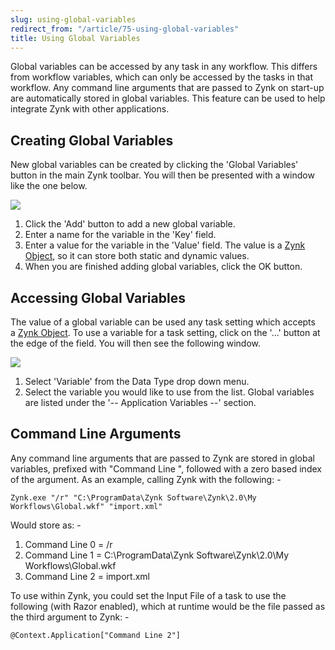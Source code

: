 ```yaml
---
slug: using-global-variables
redirect_from: "/article/75-using-global-variables"
title: Using Global Variables
---
```

Global variables can be accessed by any task in any workflow. This differs from workflow variables, which can only be accessed by the tasks in that workflow. Any command line arguments that are passed to Zynk on start-up are automatically stored in global variables. This feature can be used to help integrate Zynk with other applications.

## Creating Global Variables
New global variables can be created by clicking the 'Global Variables' button in the main Zynk toolbar. You will then be presented with a window like the one below.

[![](https://s3.amazonaws.com/helpscout.net/docs/assets/565effd4c697915b26a5c620/images/56b09a5a9033603f7da36ffe/file-gt6dIRcowB.png)](https://s3.amazonaws.com/helpscout.net/docs/assets/565effd4c697915b26a5c620/images/56b09a5a9033603f7da36ffe/file-gt6dIRcowB.png)

1. Click the 'Add' button to add a new global variable.
2. Enter a name for the variable in the 'Key' field.
3. Enter a value for the variable in the 'Value' field. The value is a [Zynk Object](47-zynk-objects), so it can store both static and dynamic values.
4. When you are finished adding global variables, click the OK button.

## Accessing Global Variables
The value of a global variable can be used any task setting which accepts a [Zynk Object](zynk-object). To use a variable for a task setting, click on the '...' button at the edge of the field. You will then see the following window.

[![](https://s3.amazonaws.com/helpscout.net/docs/assets/565effd4c697915b26a5c620/images/56b09a60c6979143615648d2/file-75Xmv3BIiP.png)](https://s3.amazonaws.com/helpscout.net/docs/assets/565effd4c697915b26a5c620/images/56b09a60c6979143615648d2/file-75Xmv3BIiP.png)

1. Select 'Variable' from the Data Type drop down menu.
2. Select the variable you would like to use from the list. Global variables are listed under the '-- Application Variables --' section.

## Command Line Arguments
Any command line arguments that are passed to Zynk are stored in global variables, prefixed with "Command Line ", followed with a zero based index of the argument.  As an example, calling Zynk with the following: -

`Zynk.exe "/r" "C:\ProgramData\Zynk Software\Zynk\2.0\My Workflows\Global.wkf" "import.xml"`

Would store as: -

1. Command Line 0 = /r
2. Command Line 1 = C:\ProgramData\Zynk Software\Zynk\2.0\My Workflows\Global.wkf
3. Command Line 2 = import.xml

To use within Zynk, you could set the Input File of a task to use the following (with Razor enabled), which at runtime would be the file passed as the third argument to Zynk: -

`@Context.Application["Command Line 2"]`